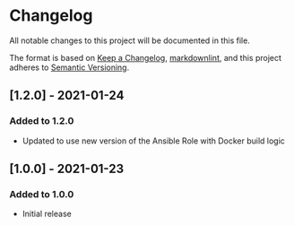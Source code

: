 # Changelog

All notable changes to this project will be documented in this file.

The format is based on [Keep a Changelog](https://keepachangelog.com/en/1.0.0/),
[markdownlint](https://dlaa.me/markdownlint/),
and this project adheres to [Semantic Versioning](https://semver.org/spec/v2.0.0.html).

## [1.2.0] - 2021-01-24

### Added to 1.2.0

- Updated to use new version of the Ansible Role with Docker build logic

## [1.0.0] - 2021-01-23

### Added to 1.0.0

- Initial release